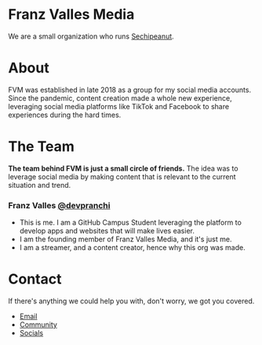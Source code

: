 # Franz Valles Media
We are a small organization who runs [Sechipeanut](https://sechipeanut.me).

# About
FVM was established in late 2018 as a group for my social media accounts. Since the pandemic, content creation made a whole new experience, leveraging social media platforms like TikTok and Facebook to share experiences during the hard times.

# The Team
**The team behind FVM is just a small circle of friends.** The idea was to leverage social media by making content that is relevant to the current situation and trend.

### Franz Valles [@devpranchi](https://github.com/devpranchi)
- This is me. I am a GitHub Campus Student leveraging the platform to develop apps and websites that will make lives easier.
- I am the founding member of Franz Valles Media, and it's just me.
- I am a streamer, and a content creator, hence why this org was made.

# Contact
If there's anything we could help you with, don't worry, we got you covered. 

- [Email](mailto:hi@sechi.live)
- [Community](https://discord.sechi.live)
- [Socials](https://linktr.ee/sechi)
